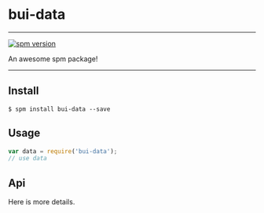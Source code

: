 # bui-data

---

[![spm version](http://spmjs.io/badge/bui-data)](http://spmjs.io/package/bui-data)

An awesome spm package!

---

## Install

```
$ spm install bui-data --save
```

## Usage

```js
var data = require('bui-data');
// use data
```

## Api

Here is more details.

